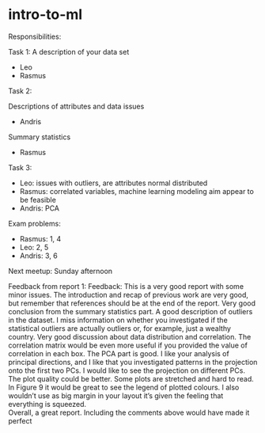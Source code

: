 # intro-to-ml

Responsibilities:

Task 1: A description of your data set
  - Leo
  - Rasmus

Task 2:

Descriptions of attributes and data issues
  - Andris

Summary statistics
  - Rasmus

Task 3:
  - Leo: issues with outliers, are attributes normal distributed
  - Rasmus: correlated variables, machine learning modeling aim appear to be feasible
  - Andris: PCA

Exam problems:
  - Rasmus: 1, 4
  - Leo: 2, 5
  - Andris: 3, 6

Next meetup: Sunday afternoon


Feedback from report 1:
Feedback: This is a very good report with some minor issues.
The introduction and recap of previous work are very good, but remember that references should be at the end of the report.
Very good conclusion from the summary statistics part.
A good description of outliers in the dataset. I miss information on whether you investigated if the statistical outliers are actually outliers or, for example, just a wealthy country.
Very good discussion about data distribution and correlation. The correlation matrix would be even more useful if you provided the value of correlation in each box.
The PCA part is good. I like your analysis of principal directions, and I like that you investigated patterns in the projection onto the first two PCs. I would like to see the projection on different PCs.
The plot quality could be better. Some plots are stretched and hard to read. In Figure 9 it would be great to see the legend of plotted colours. I also wouldn’t use as big margin in your layout it’s given the feeling that everything is squeezed.  
Overall, a great report. Including the comments above would have made it perfect

